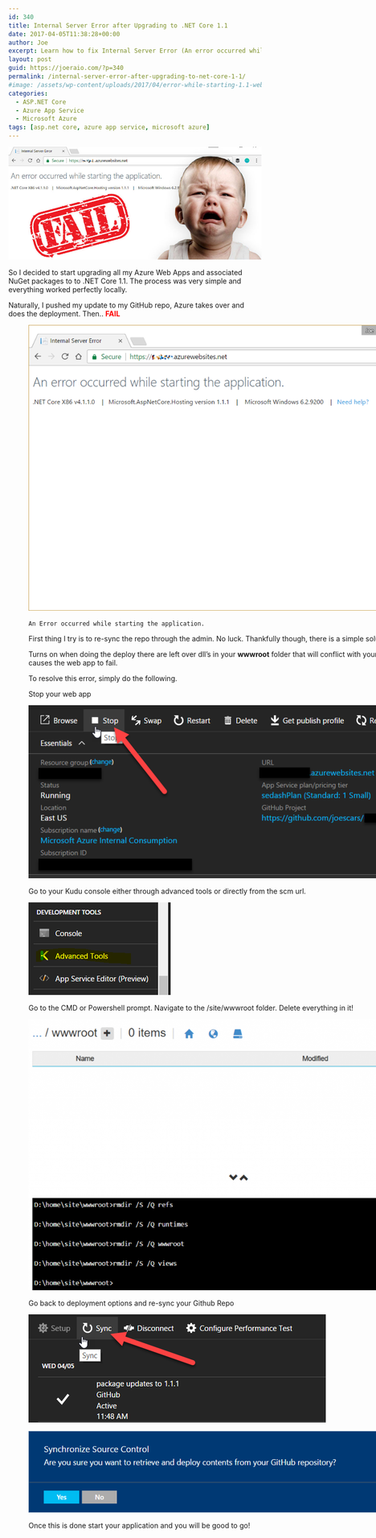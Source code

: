 ```yaml
---
id: 340
title: Internal Server Error after Upgrading to .NET Core 1.1
date: 2017-04-05T11:38:28+00:00
author: Joe
excerpt: Learn how to fix Internal Server Error (An error occurred while starting the application.) after upgrading your Azure web app to .NET Core 1.1
layout: post
guid: https://joeraio.com/?p=340
permalink: /internal-server-error-after-upgrading-to-net-core-1-1/
#image: /assets/wp-content/uploads/2017/04/error-while-starting-1.1-web-app-azure-app-service.jpg
categories:
  - ASP.NET Core
  - Azure App Service
  - Microsoft Azure
tags: [asp.net core, azure app service, microsoft azure]
---
```

![Internal Server Error after Upgrading to .NET Core 1.1](/assets/wp-content/uploads/2017/04/error-while-starting-1.1-web-app-azure-app-service.jpg)

So I decided to start upgrading all my Azure Web Apps and associated NuGet packages to to .NET Core 1.1. The process was very simple and everything worked perfectly locally.

Naturally, I pushed my update to my GitHub repo, Azure takes over and does the deployment. Then.. **<span style="color: #ff0000;">FAIL</span>**<figure id="attachment_358" style="width: 840px" class="wp-caption alignleft">

![An error occurred while starting the application](/assets/wp-content/uploads/2017/04/web-error-2.png)
```
An Error occurred while starting the application.
``` 

First thing I try is to re-sync the repo through the admin. No luck. Thankfully though, there is a simple solution.

Turns on when doing the deploy there are left over dll&#8217;s in your **wwwroot** folder that will conflict with your new dll&#8217;s. This causes the web app to fail.

To resolve this error, simply do the following.

Stop your web app

![Stop your web app](/assets/wp-content/uploads/2017/04/stop.png)

Go to your Kudu console either through advanced tools or directly from the scm url.

![Kudu advanced tools](/assets/wp-content/uploads/2017/04/kudu-advanced-tools.png)

Go to the CMD or Powershell prompt. Navigate to the /site/wwwroot folder. Delete everything in it!

![wwwroot empty](/assets/wp-content/uploads/2017/04/www-root-empty-1024x657.png)

Go back to deployment options and re-sync your Github Repo

![github deployment options](/assets/wp-content/uploads/2017/04/github-azure-web-app-sync.png)

![GitHub sync confirm](/assets/wp-content/uploads/2017/04/github-sync-confirm.png)

Once this is done start your application and you will be good to go!